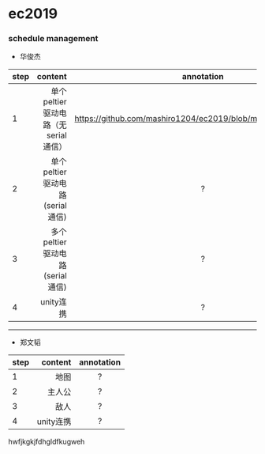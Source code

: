 # ec2019

### schedule management

- 华俊杰

| step        | content                                 |  annotation  |
| --------    | -----:                                  | :----: |
| 1           | 单个peltier驱动电路（无serial 通信）      |   https://github.com/mashiro1204/ec2019/blob/master/Hua/step1.md    |
| 2           | 单个peltier驱动电路(serial 通信)         |    ?   |
| 3           | 多个peltier驱动电路(serial 通信)          |    ?   |
| 4           | unity连携                                |   ?    |


---

- 郑文韬

| step        | content    |  annotation  |
| --------    | -----:     | :----: |
| 1           | 地图       |   ?    |
| 2           | 主人公     |  ?     |
| 3           | 敌人       |     ?  |
| 4           | unity连携  |    ?   |

hwfjkgkjfdhgldfkugweh